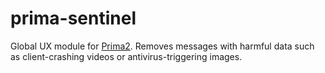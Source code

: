 # prima-sentinel
Global UX module for [Prima2](https://github.com/karashiiro/Prima2). Removes messages with harmful data such as client-crashing videos or antivirus-triggering images.
